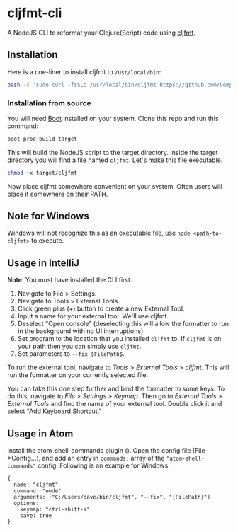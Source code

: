 # cljfmt-cli

A NodeJS CLI to reformat your Clojure(Script) code using [cljfmt](https://github.com/weavejester/cljfmt).

## Installation

Here is a one-liner to install cljfmt to `/usr/local/bin`:

```bash
bash -c 'sudo curl -fsSLo /usr/local/bin/cljfmt https://github.com/ComputeSoftware/cljfmt-cli/releases/download/v1.1/cljfmt && sudo chmod +x /usr/local/bin/cljfmt'
```


### Installation from source
You will need [Boot](https://github.com/boot-clj/boot) installed on your system. Clone this repo and run this command:

```bash
boot prod-build target
```

This will build the NodeJS script to the target directory. Inside the target directory
you will find a file named `cljfmt`. Let's make this file executable.

```bash
chmod +x target/cljfmt
```

Now place cljfmt somewhere convenient on your system. Often users will place it somewhere
on their PATH.

## Note for Windows
Windows will not recognize this as an executable file, use `node <path-to-cljfmt>` to execute.

## Usage in IntelliJ

**Note**: You must have installed the CLI first.

1. Navigate to File > Settings.
2. Navigate to Tools > External Tools.
3. Click green plus (+) button to create a new External Tool.
4. Input a name for your external tool. We'll use cljfmt.
5. Deselect "Open console" (deselecting this will allow the formatter to run in the background with no UI interruptions)
6. Set program to the location that you installed `cljfmt` to. If `cljfmt` is on your path then you can simply use `cljfmt`.
7. Set parameters to `--fix $FilePath$`.

To run the external tool, navigate to *Tools > External Tools > cljfmt*. This will run the formatter on your currently
selected file. 

You can take this one step further and bind the formatter to some keys. To do this, navigate to
*File > Settings > Keymap*. Then go to *External Tools > External Tools* and find the name of your external tool. 
Double click it and select "Add Keyboard Shortcut."

## Usage in Atom
Install the atom-shell-commands plugin (). Open the config file (File->Config...), and add an entry in `commands:` array of the `"atom-shell-commands"` config. Following is an example for Windows:

```
{
  name: "cljfmt"
  command: "node"
  arguments: ["C:/Users/dave/bin/cljfmt", "--fix", "{FilePath}"]
  options:
    keymap: "ctrl-shift-i"
    save: true
}
```

